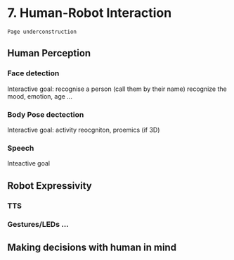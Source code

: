 # 7. Human-Robot Interaction

```{admonition} Note
Page underconstruction
```

## Human Perception

### Face detection

Interactive goal: recognise a person (call them by their name) recognize the mood, emotion, age ...

### Body Pose dectection

Interactive goal: activity reocgniton, proemics (if 3D)

### Speech

Inteactive goal

## Robot Expressivity

### TTS

### Gestures/LEDs ...

## Making decisions with human in mind
